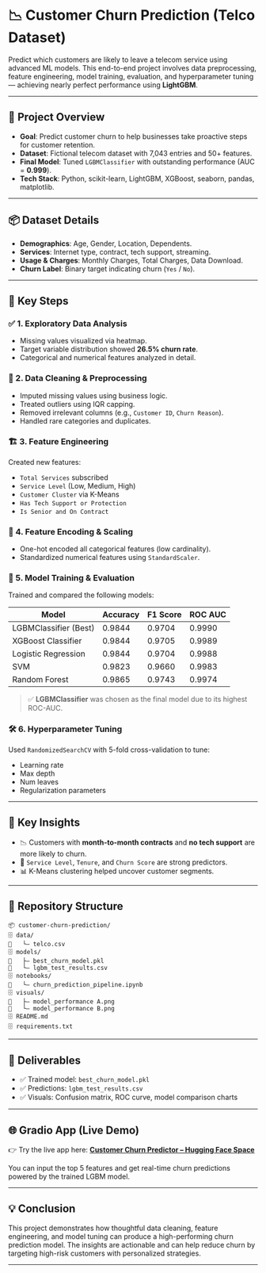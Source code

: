 # 📉 Customer Churn Prediction (Telco Dataset)

Predict which customers are likely to leave a telecom service using advanced ML models. This end-to-end project involves data preprocessing, feature engineering, model training, evaluation, and hyperparameter tuning — achieving nearly perfect performance using **LightGBM**.

---

## 🚀 Project Overview

* **Goal**: Predict customer churn to help businesses take proactive steps for customer retention.
* **Dataset**: Fictional telecom dataset with 7,043 entries and 50+ features.
* **Final Model**: Tuned `LGBMClassifier` with outstanding performance (AUC = **0.999**).
* **Tech Stack**: Python, scikit-learn, LightGBM, XGBoost, seaborn, pandas, matplotlib.

---

## 📦 Dataset Details

* **Demographics**: Age, Gender, Location, Dependents.
* **Services**: Internet type, contract, tech support, streaming.
* **Usage & Charges**: Monthly Charges, Total Charges, Data Download.
* **Churn Label**: Binary target indicating churn (`Yes` / `No`).

---

## 🧠 Key Steps

### ✅ 1. Exploratory Data Analysis

* Missing values visualized via heatmap.
* Target variable distribution showed **26.5% churn rate**.
* Categorical and numerical features analyzed in detail.

### 🧹 2. Data Cleaning & Preprocessing

* Imputed missing values using business logic.
* Treated outliers using IQR capping.
* Removed irrelevant columns (e.g., `Customer ID`, `Churn Reason`).
* Handled rare categories and duplicates.

### 🏗️ 3. Feature Engineering

Created new features:

* `Total Services` subscribed
* `Service Level` (Low, Medium, High)
* `Customer Cluster` via K-Means
* `Has Tech Support or Protection`
* `Is Senior and On Contract`

### 🔁 4. Feature Encoding & Scaling

* One-hot encoded all categorical features (low cardinality).
* Standardized numerical features using `StandardScaler`.

### 🤖 5. Model Training & Evaluation

Trained and compared the following models:

| Model                 | Accuracy | F1 Score | ROC AUC |
| --------------------- | -------- | -------- | ------- |
| LGBMClassifier (Best) | 0.9844   | 0.9704   | 0.9990  |
| XGBoost Classifier    | 0.9844   | 0.9705   | 0.9989  |
| Logistic Regression   | 0.9844   | 0.9704   | 0.9988  |
| SVM                   | 0.9823   | 0.9660   | 0.9983  |
| Random Forest         | 0.9865   | 0.9743   | 0.9974  |

> ✅ **LGBMClassifier** was chosen as the final model due to its highest ROC-AUC.

### 🛠️ 6. Hyperparameter Tuning

Used `RandomizedSearchCV` with 5-fold cross-validation to tune:

* Learning rate
* Max depth
* Num leaves
* Regularization parameters

---

## 🎯 Key Insights

* 📉 Customers with **month-to-month contracts** and **no tech support** are more likely to churn.
* 🔌 `Service Level`, `Tenure`, and `Churn Score` are strong predictors.
* 📊 K-Means clustering helped uncover customer segments.

---

## 📁 Repository Structure

```
📦 customer-churn-prediction/
🗄️ data/
📂   └— telco.csv
🗄️ models/
📂   ├— best_churn_model.pkl
📂   └— lgbm_test_results.csv
🗄️ notebooks/
📂   └— churn_prediction_pipeline.ipynb
🗄️ visuals/
📂   ├— model_performance A.png
📂   └— model_performance B.png
🗄️ README.md
🗄️ requirements.txt
```

---

## 📄 Deliverables

* ✅ Trained model: `best_churn_model.pkl`
* ✅ Predictions: `lgbm_test_results.csv`
* ✅ Visuals: Confusion matrix, ROC curve, model comparison charts

---

## 🌐 Gradio App (Live Demo)

👉 Try the live app here:
**[Customer Churn Predictor – Hugging Face Space](https://huggingface.co/spaces/Hohenhiem/customer_churn_predictor)**

You can input the top 5 features and get real-time churn predictions powered by the trained LGBM model.

---

## 💡 Conclusion

This project demonstrates how thoughtful data cleaning, feature engineering, and model tuning can produce a high-performing churn prediction model. The insights are actionable and can help reduce churn by targeting high-risk customers with personalized strategies.

---
